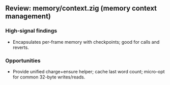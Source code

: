 ## Review: memory/context.zig (memory context management)

### High-signal findings

- Encapsulates per-frame memory with checkpoints; good for calls and reverts.

### Opportunities

- Provide unified charge+ensure helper; cache last word count; micro-opt for common 32-byte writes/reads.


